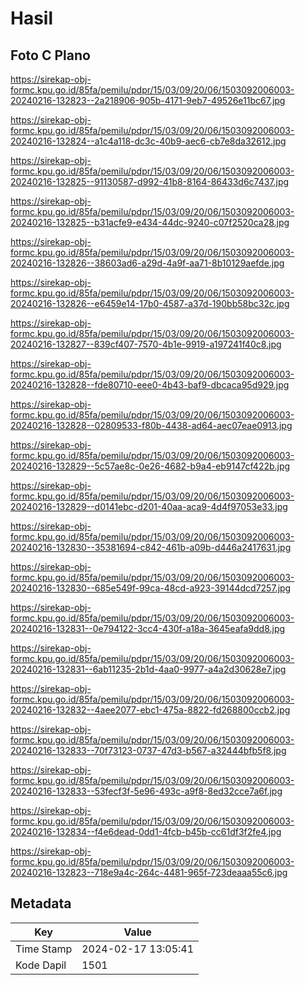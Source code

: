 # Hasil

## Foto C Plano

https://sirekap-obj-formc.kpu.go.id/85fa/pemilu/pdpr/15/03/09/20/06/1503092006003-20240216-132823--2a218906-905b-4171-9eb7-49526e11bc67.jpg

https://sirekap-obj-formc.kpu.go.id/85fa/pemilu/pdpr/15/03/09/20/06/1503092006003-20240216-132824--a1c4a118-dc3c-40b9-aec6-cb7e8da32612.jpg

https://sirekap-obj-formc.kpu.go.id/85fa/pemilu/pdpr/15/03/09/20/06/1503092006003-20240216-132825--91130587-d992-41b8-8164-86433d6c7437.jpg

https://sirekap-obj-formc.kpu.go.id/85fa/pemilu/pdpr/15/03/09/20/06/1503092006003-20240216-132825--b31acfe9-e434-44dc-9240-c07f2520ca28.jpg

https://sirekap-obj-formc.kpu.go.id/85fa/pemilu/pdpr/15/03/09/20/06/1503092006003-20240216-132826--38603ad6-a29d-4a9f-aa71-8b10129aefde.jpg

https://sirekap-obj-formc.kpu.go.id/85fa/pemilu/pdpr/15/03/09/20/06/1503092006003-20240216-132826--e6459e14-17b0-4587-a37d-190bb58bc32c.jpg

https://sirekap-obj-formc.kpu.go.id/85fa/pemilu/pdpr/15/03/09/20/06/1503092006003-20240216-132827--839cf407-7570-4b1e-9919-a197241f40c8.jpg

https://sirekap-obj-formc.kpu.go.id/85fa/pemilu/pdpr/15/03/09/20/06/1503092006003-20240216-132828--fde80710-eee0-4b43-baf9-dbcaca95d929.jpg

https://sirekap-obj-formc.kpu.go.id/85fa/pemilu/pdpr/15/03/09/20/06/1503092006003-20240216-132828--02809533-f80b-4438-ad64-aec07eae0913.jpg

https://sirekap-obj-formc.kpu.go.id/85fa/pemilu/pdpr/15/03/09/20/06/1503092006003-20240216-132829--5c57ae8c-0e26-4682-b9a4-eb9147cf422b.jpg

https://sirekap-obj-formc.kpu.go.id/85fa/pemilu/pdpr/15/03/09/20/06/1503092006003-20240216-132829--d0141ebc-d201-40aa-aca9-4d4f97053e33.jpg

https://sirekap-obj-formc.kpu.go.id/85fa/pemilu/pdpr/15/03/09/20/06/1503092006003-20240216-132830--35381694-c842-461b-a09b-d446a2417631.jpg

https://sirekap-obj-formc.kpu.go.id/85fa/pemilu/pdpr/15/03/09/20/06/1503092006003-20240216-132830--685e549f-99ca-48cd-a923-39144dcd7257.jpg

https://sirekap-obj-formc.kpu.go.id/85fa/pemilu/pdpr/15/03/09/20/06/1503092006003-20240216-132831--0e794122-3cc4-430f-a18a-3645eafa9dd8.jpg

https://sirekap-obj-formc.kpu.go.id/85fa/pemilu/pdpr/15/03/09/20/06/1503092006003-20240216-132831--6ab11235-2b1d-4aa0-9977-a4a2d30628e7.jpg

https://sirekap-obj-formc.kpu.go.id/85fa/pemilu/pdpr/15/03/09/20/06/1503092006003-20240216-132832--4aee2077-ebc1-475a-8822-fd268800ccb2.jpg

https://sirekap-obj-formc.kpu.go.id/85fa/pemilu/pdpr/15/03/09/20/06/1503092006003-20240216-132833--70f73123-0737-47d3-b567-a32444bfb5f8.jpg

https://sirekap-obj-formc.kpu.go.id/85fa/pemilu/pdpr/15/03/09/20/06/1503092006003-20240216-132833--53fecf3f-5e96-493c-a9f8-8ed32cce7a6f.jpg

https://sirekap-obj-formc.kpu.go.id/85fa/pemilu/pdpr/15/03/09/20/06/1503092006003-20240216-132834--f4e6dead-0dd1-4fcb-b45b-cc61df3f2fe4.jpg

https://sirekap-obj-formc.kpu.go.id/85fa/pemilu/pdpr/15/03/09/20/06/1503092006003-20240216-132823--718e9a4c-264c-4481-965f-723deaaa55c6.jpg


## Metadata

| Key        | Value               |
| ---------- | ------------------- |
| Time Stamp | 2024-02-17 13:05:41 |
| Kode Dapil | 1501                |



